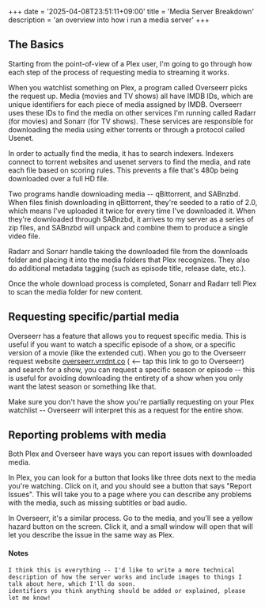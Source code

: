 +++
date = '2025-04-08T23:51:11+09:00'
title = 'Media Server Breakdown'
description = 'an overview into how i run a media server'
+++

## The Basics

Starting from the point-of-view of a Plex user, I'm going to go through how each step of the process of requesting media to streaming it works.

When you watchlist something on Plex, a program called Overseerr picks the request up. Media (movies and TV shows) all have IMDB IDs, which are unique identifiers for each piece of media assigned by IMDB. Overseerr uses these IDs to find the media on other services I'm running called Radarr (for movies) and Sonarr (for TV shows). These services are responsible for downloading the media using either torrents or through a protocol called Usenet.

In order to actually find the media, it has to search indexers. Indexers connect to torrent websites and usenet servers to find the media, and rate each file based on scoring rules. This prevents a file that's 480p being downloaded over a full HD file.

Two programs handle downloading media -- qBittorrent, and SABnzbd. When files finish downloading in qBittorrent, they're seeded to a ratio of 2.0, which means I've uploaded it twice for every time I've downloaded it. When they're downloaded through SABnzbd, it arrives to my server as a series of zip files, and SABnzbd will unpack and combine them to produce a single video file.

Radarr and Sonarr handle taking the downloaded file from the downloads folder and placing it into the media folders that Plex recognizes. They also do additional metadata tagging (such as episode title, release date, etc.).

Once the whole download process is completed, Sonarr and Radarr tell Plex to scan the media folder for new content.

## Requesting specific/partial media

Overseerr has a feature that allows you to request specific media. This is useful if you want to watch a specific episode of a show, or a specific version of a movie (like the extended cut). When you go to the Overseerr request website [overseerr.vrrdnt.co](https://overseerr.vrrdnt.co) ( <— tap this link to go to Overseerr) and search for a show, you can request a specific season or episode -- this is useful for avoiding downloading the entirety of a show when you only want the latest season or something like that.

Make sure you don't have the show you're partially requesting on your Plex watchlist -- Overseerr will interpret this as a request for the entire show.

## Reporting problems with media

Both Plex and Overseer have ways you can report issues with downloaded media.

In Plex, you can look for a button that looks like three dots next to the media you're watching. Click on it, and you should see a button that says "Report Issues". This will take you to a page where you can describe any problems with the media, such as missing subtitles or bad audio.

In Overseerr, it's a similar process. Go to the media, and you'll see a yellow hazard button on the screen. Click it, and a small window will open that will let you describe the issue in the same way as Plex.

#### Notes

```
I think this is everything -- I'd like to write a more technical description of how the server works and include images to things I talk about here, which I'll do soon.
identifiers you think anything should be added or explained, please let me know!
```
